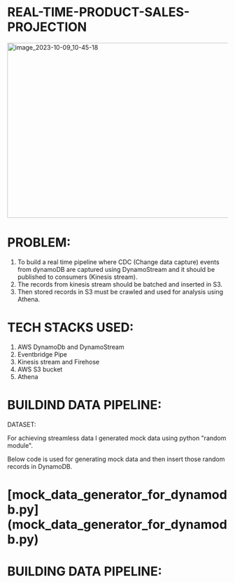# REAL-TIME-PRODUCT-SALES-PROJECTION

<img width="600" height="400" alt="image_2023-10-09_10-45-18" src="https://github.com/balajide19/REAL-TIME-PRODUCT-SALES-PROJECTION/assets/146630003/e651cc40-5dd8-4247-b2cf-f4271db850f8">

# PROBLEM:

1) To build a real time pipeline where CDC (Change data capture) events from dynamoDB are captured using DynamoStream and it should be published to consumers (Kinesis stream).
2) The records from kinesis stream should be batched and inserted in S3.
3) Then stored records in S3 must be crawled and used for analysis using Athena.

# TECH STACKS USED:

1) AWS DynamoDb and DynamoStream
2) Eventbridge Pipe
3) Kinesis stream and Firehose
4) AWS S3 bucket
5) Athena

# BUILDIND DATA PIPELINE:

DATASET:

For achieving streamless data I generated mock data using python "random module".

Below code is used for generating mock data and then insert those random records in DynamoDB.


# [mock_data_generator_for_dynamodb.py] (mock_data_generator_for_dynamodb.py) 



# BUILDING DATA PIPELINE:


